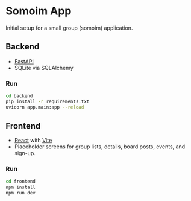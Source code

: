 # Somoim App

Initial setup for a small group (somoim) application.

## Backend

- [FastAPI](https://fastapi.tiangolo.com/)
- SQLite via SQLAlchemy

### Run

```bash
cd backend
pip install -r requirements.txt
uvicorn app.main:app --reload
```

## Frontend

- [React](https://react.dev/) with [Vite](https://vitejs.dev/)
- Placeholder screens for group lists, details, board posts, events, and sign-up.

### Run

```bash
cd frontend
npm install
npm run dev
```
